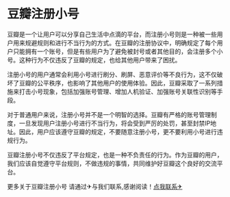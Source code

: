# 豆瓣注册小号

豆瓣是一个让用户可以分享自己生活中点滴的平台，而注册小号则是一种被一些用户用来规避规则和进行不当行为的方式。在豆瓣的注册协议中，明确规定了每个用户只能拥有一个账号，但是有些用户为了避免被封号或者其他目的，会注册多个小号。这种行为不仅违反了豆瓣的规定，也给其他用户带来了困扰。

注册小号的用户通常会利用小号进行刷分、刷屏、恶意评价等不良行为，这不仅破坏了豆瓣的公平秩序，也影响了其他用户的使用体验。因此，豆瓣采取了一系列措施来打击小号现象，包括加强账号管理、增加人机验证、加强账号关联性识别等手段。

对于普通用户来说，注册小号并不是一个明智的选择。豆瓣有严格的账号管理制度，一旦发现用户注册小号进行不当行为，将会受到严厉的处罚，甚至封禁IP地址。因此，用户应该遵守豆瓣的规定，不要随意注册小号，更不要利用小号进行违规行为。

豆瓣注册小号不仅违反了平台规定，也是一种不负责任的行为。作为豆瓣的用户，我们应该自觉遵守平台规则，不做违规的事情，共同维护好豆瓣这个良好的交流平台。

更多关于豆瓣注册小号 请通过✈与我们联系,感谢阅读！[点我联系✈](https://faq.k02.cc)